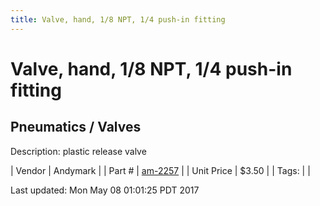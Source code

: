 ```yaml
---
title: Valve, hand, 1/8 NPT, 1/4 push-in fitting
---
```


# Valve, hand, 1/8 NPT, 1/4 push-in fitting
## Pneumatics / Valves
Description: 	plastic release valve 

| Vendor | Andymark | 
| Part # | [am-2257](http://www.andymark.com/product-p/am-2257.htm) | 
| Unit Price | $3.50 | 
| Tags: |  | 

Last updated: Mon May 08 01:01:25 PDT 2017
